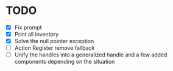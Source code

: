 # TODO

- [x] Fix prompt
- [x] Print all inventory
- [x] Solve the null pointer exception
- [ ] Action Register remove fallback
- [ ] Unify the handles into a generalized handle and a few added components depending on the situation